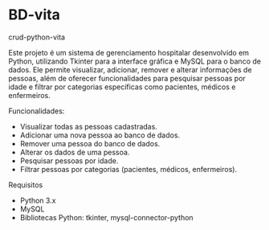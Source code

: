 # BD-vita
crud-python-vita

Este projeto é um sistema de gerenciamento hospitalar desenvolvido em Python, utilizando Tkinter para a interface gráfica e MySQL para o banco de dados. Ele permite visualizar, adicionar, remover e alterar informações de pessoas, além de oferecer funcionalidades para pesquisar pessoas por idade e filtrar por categorias específicas como pacientes, médicos e enfermeiros.

Funcionalidades:
- Visualizar todas as pessoas cadastradas.
- Adicionar uma nova pessoa ao banco de dados.
- Remover uma pessoa do banco de dados.
- Alterar os dados de uma pessoa.
- Pesquisar pessoas por idade.
- Filtrar pessoas por categorias (pacientes, médicos, enfermeiros).

Requisitos
- Python 3.x
- MySQL
- Bibliotecas Python: tkinter, mysql-connector-python
  
